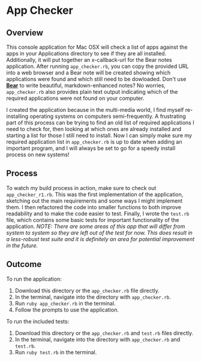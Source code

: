 # App Checker

## Overview
This console application for Mac OSX will check a list of apps against the apps in your Applications directory to see if they are all installed. Additionally, it will put together an x-callback-url for the Bear notes application. After running `app_checker.rb`, you can copy the provided URL into a web browser and a Bear note will be created showing which applications were found and which still need to be dowloaded. Don't use [**Bear**](https://bear.app/) to write beautiful, markdown-enhanced notes? No worries, `app_checker.rb` also provides plain text output indicating which of the required applications were not found on your computer.

I created the application because in the multi-media world, I find myself re-installing operating systems on computers semi-frequently. A frustrating part of this process can be trying to find an old list of required applications I need to check for, then looking at which ones are already installed and starting a list for those I still need to install. Now I can simply make sure my required application list in `app_checker.rb` is up to date when adding an important program, and I will always be set to go for a speedy install process on new systems!

## Process
To watch my build process in action, make sure to check out `app_checker_r1.rb`. This was the first implementation of the application, sketching out the main requirements and some ways I might implement them. I then refactored the code into smaller functions to both improve readability and to make the code easier to test. Finally, I wrote the `test.rb` file, which contains some basic tests for important functionality of the application. *NOTE: There are some areas of this app that will differ from system to system so they are left out of the test for now. This does result in a less-robust test suite and it is definitely an area for potential improvement in the future.*

## Outcome
To run the application:
1. Download this directory or the `app_checker.rb` file directly.
2. In the terminal, navigate into the directory with `app_checker.rb`.
3. Run `ruby app_checker.rb` in the terminal. 
4. Follow the prompts to use the application.

To run the included tests:
1. Download this directory or the `app_checker.rb` and `test.rb` files directly.
2. In the terminal, navigate into the directory with `app_checker.rb` and `test.rb`.
3. Run `ruby test.rb` in the terminal. 